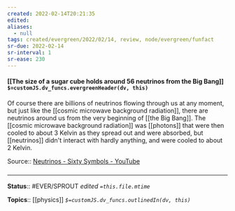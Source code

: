 ```yaml
---
created: 2022-02-14T20:21:35 
edited: 
aliases:
  - null
tags: created/evergreen/2022/02/14, review, node/evergreen/funfact
sr-due: 2022-02-14
sr-interval: 1
sr-ease: 230
---
```


#### [[The size of a sugar cube holds around 56 neutrinos from the Big Bang]] `$=customJS.dv_funcs.evergreenHeader(dv, this)`

Of course there are billions of neutrinos flowing through us at any moment, but just like the [[cosmic microwave background radiation]], there are neutrinos around us from the very beginning of [[the Big Bang]]. The [[cosmic microwave background radiation]] was [[photons]] that were then cooled to about 3 Kelvin as they spread out and were absorbed, but [[neutrinos]] didn't interact with hardly anything, and were cooled to about 2 Kelvin.

Source:: [Neutrinos - Sixty Symbols - YouTube](https://www.youtube.com/watch?v=md1CKUQp04Q)


### <hr class="footnote"/>

**Status**:: #EVER/SPROUT
*edited `=this.file.mtime`*

**Topics**:: [[physics]]
*`$=customJS.dv_funcs.outlinedIn(dv, this)`*
